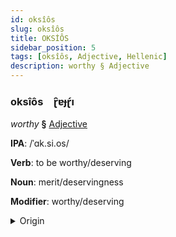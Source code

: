 ```yaml
---
id: oksîôs
slug: oksîôs
title: OKSİÔS
sidebar_position: 5
tags: [oksîôs, Adjective, Hellenic]
description: worthy § Adjective
---
```


### oksîôs&emsp;<span kind="abugida">ɽ̑ɐɟɽ́ı</span>

*worthy* **§** [Adjective](../../tags/Adjective)

**IPA**: /ˈɑk.si.os/

**Verb**: to be worthy/deserving

**Noun**: merit/deservingness

**Modifier**: worthy/deserving

<details>
    <summary>Origin</summary>
    Greek άξιος áxios /ˈak.si.os/<br/>
    <em>Hellenic Language Family</em>
</details>